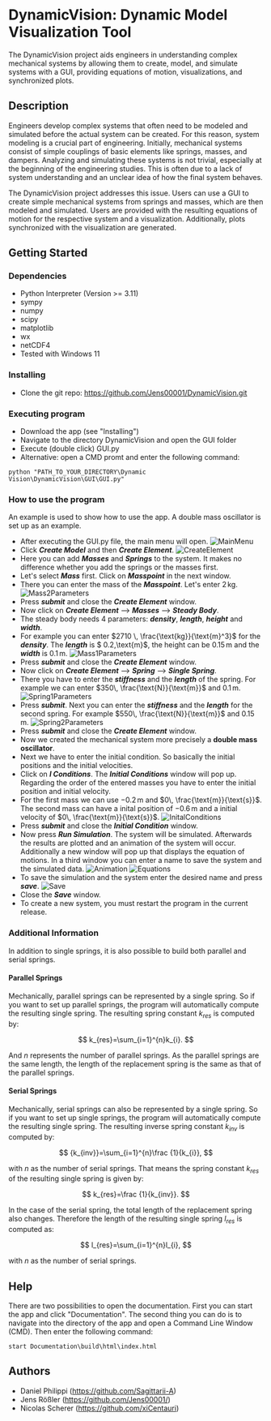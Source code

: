 # DynamicVision: Dynamic Model Visualization Tool

The DynamicVision project aids engineers in understanding complex mechanical systems by allowing them to create, model, and simulate systems with a GUI, providing equations of motion, visualizations, and synchronized plots.

## Description

Engineers develop complex systems that often need to be modeled and simulated before the actual system can be created. For this reason, system modeling is a crucial part of engineering. Initially, mechanical systems consist of simple couplings of basic elements like springs, masses, and dampers. Analyzing and simulating these systems is not trivial, especially at the beginning of the engineering studies. This is often due to a lack of system understanding and an unclear idea of how the final system behaves.

The DynamicVision project addresses this issue. Users can use a GUI to create simple mechanical systems from springs and masses, which are then modeled and simulated. Users are provided with the resulting equations of motion for the respective system and a visualization. Additionally, plots synchronized with the visualization are generated.


## Getting Started

### Dependencies

* Python Interpreter (Version >= 3.11)
* sympy
* numpy
* scipy
* matplotlib
* wx
* netCDF4
* Tested with Windows 11

### Installing

* Clone the git repo: https://github.com/Jens00001/DynamicVision.git

### Executing program

* Download the app (see "Installing")
* Navigate to the directory DynamicVision and open the GUI folder
* Execute (double click) GUI.py
* Alternative: open a CMD promt and enter the following command:
```
python "PATH_TO_YOUR_DIRECTORY\Dynamic Vision\DynamicVision\GUI\GUI.py"
```

### How to use the program
An example is used to show how to use the app. A double mass oscillator is set up as an example.
* After executing the GUI.py file, the main menu will open.
![MainMenu](/Pictures/MainMenu.png)
* Click **_Create Model_** and then **_Create Element_**.
![CreateElement](/Pictures/CreateElement.png)
* Here you can add **_Masses_** and **_Springs_** to the system. It makes no difference whether you add the springs or the masses first.
* Let's select **_Mass_** first. Click on **_Masspoint_** in the next window.
* There you can enter the mass of the **_Masspoint_**. Let's enter $2\,\text{kg}$.
![Mass2Parameters](/Pictures/Mass2Parameters.png)
* Press **_submit_** and close the **_Create Element_** window.
* Now click on **_Create Element_** ⟶ **_Masses_** ⟶ **_Steady Body_**.
* The steady body needs 4 parameters: **_density_**, **_length_**, **_height_** and **_width_**.
* For example you can enter $2710 \, \frac{\text{kg}}{\text{m}^3}$ for the **_density_**. The **_length_** is $ 0.2\,\text{m}$, the height can be $0.15\,\text{m}$ and the **_width_** is $0.1\,\text{m}$.
![Mass1Parameters](/Pictures/Mass1Parameters.png)
* Press **_submit_** and close the **_Create Element_** window.
* Now click on **_Create Element_** ⟶ **_Spring_** ⟶ **_Single Spring_**.
* There you have to enter the **_stiffness_** and the **_length_** of the spring. For example we can enter $350\, \frac{\text{N}}{\text{m}}$ and $0.1\,\text{m}$.
![Spring1Parameters](/Pictures/SpringParameters.png)
* Press **_submit_**. Next you can enter the **_stiffness_** and the **_length_** for the second spring. For example $550\, \frac{\text{N}}{\text{m}}$ and $0.15\,\text{m}$.
![Spring2Parameters](/Pictures/Spring2Parameters.png)
* Press **_submit_** and close the **_Create Element_** window.
* Now we created the mechanical system more precisely a **double mass oscillator**.
* Next we have to enter the initial condition. So basically the initial positions and the initial velocities.
* Click on **_I Conditions_**. The **_Initial Conditions_** window will pop up. Regarding the order of the entered masses you have to enter the initial position and initial velocity.
* For the first mass we can use $-0.2\,\text{m}$ and $0\, \frac{\text{m}}{\text{s}}$. The second mass can have a inital position of $-0.6\,\text{m}$ and a initial velocity of $0\, \frac{\text{m}}{\text{s}}$.
![InitalConditions](/Pictures/IC.png)
* Press **_submit_** and close the **_Initial Condition_** window.
* Now press **_Run Simulation_**. The system will be simulated. Afterwards the results are plotted and an animation of the system will occur. Additionally a new window will pop up that displays the equation of motions. In a third window you can enter a name to save the system and the simulated data.
![Animation](/Pictures/Animation.gif)
![Equations](/Pictures/EquationsOfMotion.png)
* To save the simulation and the system enter the desired name and press **_save_**.
![Save](/Pictures/SaveResults.png)
* Close the **_Save_** window.
* To create a new system, you must restart the program in the current release.

### Additional Information
In addition to single springs, it is also possible to build both parallel and serial springs.


#### Parallel Springs
Mechanically, parallel springs can be represented by a single spring. So if you want to set up parallel springs, the program will automatically compute the resulting single spring.
The resulting spring constant $k_{res}$ is computed by:

$$ k_{res}=\sum_{i=1}^{n}k_{i}. $$

And $n$ represents the number of parallel springs. 
As the parallel springs are the same length, the length of the replacement spring is the same as that of the parallel springs.


#### Serial Springs
Mechanically, serial springs can also be represented by a single spring. So if you want to set up single springs, the program will automatically compute the resulting single spring.
The resulting inverse spring constant $k_{inv}$ is computed by:

$$ {k_{inv}}=\sum_{i=1}^{n}\frac {1}{k_{i}}, $$

with $n$ as the number of serial springs. That means the spring constant $k_{res}$ of the resulting single spring is given by:

$$ k_{res}=\frac {1}{k_{inv}}. $$

In the case of the serial spring, the total length of the replacement spring also changes. Therefore the length of the resulting single spring $l_{res}$ is computed as:

$$ l_{res}=\sum_{i=1}^{n}l_{i}, $$

with $n$ as the number of serial springs.


## Help

There are two possibilities to open the documentation. First you can start the app and click "Documentation".
The second thing you can do is to navigate into the directory of the app and open a Command Line Window (CMD). Then enter the following command:

```
start Documentation\build\html\index.html
```

## Authors

* Daniel Philippi (https://github.com/Sagittarii-A)
* Jens Rößler (https://github.com/Jens00001/)
* Nicolas Scherer (https://github.com/xiCentauri)

